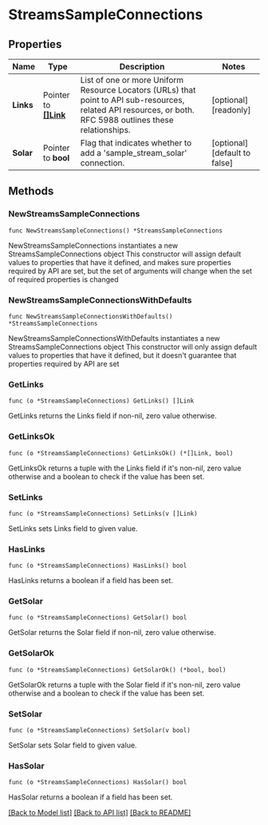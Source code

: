 # StreamsSampleConnections

## Properties

Name | Type | Description | Notes
------------ | ------------- | ------------- | -------------
**Links** | Pointer to [**[]Link**](Link.md) | List of one or more Uniform Resource Locators (URLs) that point to API sub-resources, related API resources, or both. RFC 5988 outlines these relationships. | [optional] [readonly] 
**Solar** | Pointer to **bool** | Flag that indicates whether to add a &#39;sample_stream_solar&#39; connection. | [optional] [default to false]

## Methods

### NewStreamsSampleConnections

`func NewStreamsSampleConnections() *StreamsSampleConnections`

NewStreamsSampleConnections instantiates a new StreamsSampleConnections object
This constructor will assign default values to properties that have it defined,
and makes sure properties required by API are set, but the set of arguments
will change when the set of required properties is changed

### NewStreamsSampleConnectionsWithDefaults

`func NewStreamsSampleConnectionsWithDefaults() *StreamsSampleConnections`

NewStreamsSampleConnectionsWithDefaults instantiates a new StreamsSampleConnections object
This constructor will only assign default values to properties that have it defined,
but it doesn't guarantee that properties required by API are set

### GetLinks

`func (o *StreamsSampleConnections) GetLinks() []Link`

GetLinks returns the Links field if non-nil, zero value otherwise.

### GetLinksOk

`func (o *StreamsSampleConnections) GetLinksOk() (*[]Link, bool)`

GetLinksOk returns a tuple with the Links field if it's non-nil, zero value otherwise
and a boolean to check if the value has been set.

### SetLinks

`func (o *StreamsSampleConnections) SetLinks(v []Link)`

SetLinks sets Links field to given value.

### HasLinks

`func (o *StreamsSampleConnections) HasLinks() bool`

HasLinks returns a boolean if a field has been set.
### GetSolar

`func (o *StreamsSampleConnections) GetSolar() bool`

GetSolar returns the Solar field if non-nil, zero value otherwise.

### GetSolarOk

`func (o *StreamsSampleConnections) GetSolarOk() (*bool, bool)`

GetSolarOk returns a tuple with the Solar field if it's non-nil, zero value otherwise
and a boolean to check if the value has been set.

### SetSolar

`func (o *StreamsSampleConnections) SetSolar(v bool)`

SetSolar sets Solar field to given value.

### HasSolar

`func (o *StreamsSampleConnections) HasSolar() bool`

HasSolar returns a boolean if a field has been set.

[[Back to Model list]](../README.md#documentation-for-models) [[Back to API list]](../README.md#documentation-for-api-endpoints) [[Back to README]](../README.md)


